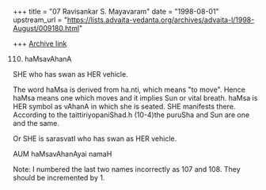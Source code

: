 +++
title = "07 Ravisankar S. Mayavaram"
date = "1998-08-01"
upstream_url = "https://lists.advaita-vedanta.org/archives/advaita-l/1998-August/009180.html"

+++
[Archive link](https://lists.advaita-vedanta.org/archives/advaita-l/1998-August/009180.html)

110. haMsavAhanA

SHE who has swan as HER vehicle.

The word haMsa is derived from ha.nti, which means "to move".
Hence haMsa means one which moves and it implies Sun or vital
breath.  haMsa is HER symbol as vAhanA in which she is seated.
SHE manifests there.  According to the taittiriyopaniShad.h
(10-4)the puruSha and Sun are one and the same.

Or SHE is sarasvatI  who has swan as  HER vehicle.

AUM haMsavAhanAyai namaH


Note: I numbered the last two names incorrectly as 107 and 108.
They should be incremented by 1.


